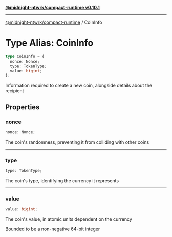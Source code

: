 [**@midnight-ntwrk/compact-runtime v0.10.1**](../README.md)

***

[@midnight-ntwrk/compact-runtime](../globals.md) / CoinInfo

# Type Alias: CoinInfo

```ts
type CoinInfo = {
  nonce: Nonce;
  type: TokenType;
  value: bigint;
};
```

Information required to create a new coin, alongside details about the
recipient

## Properties

### nonce

```ts
nonce: Nonce;
```

The coin's randomness, preventing it from colliding with other coins

***

### type

```ts
type: TokenType;
```

The coin's type, identifying the currency it represents

***

### value

```ts
value: bigint;
```

The coin's value, in atomic units dependent on the currency

Bounded to be a non-negative 64-bit integer
